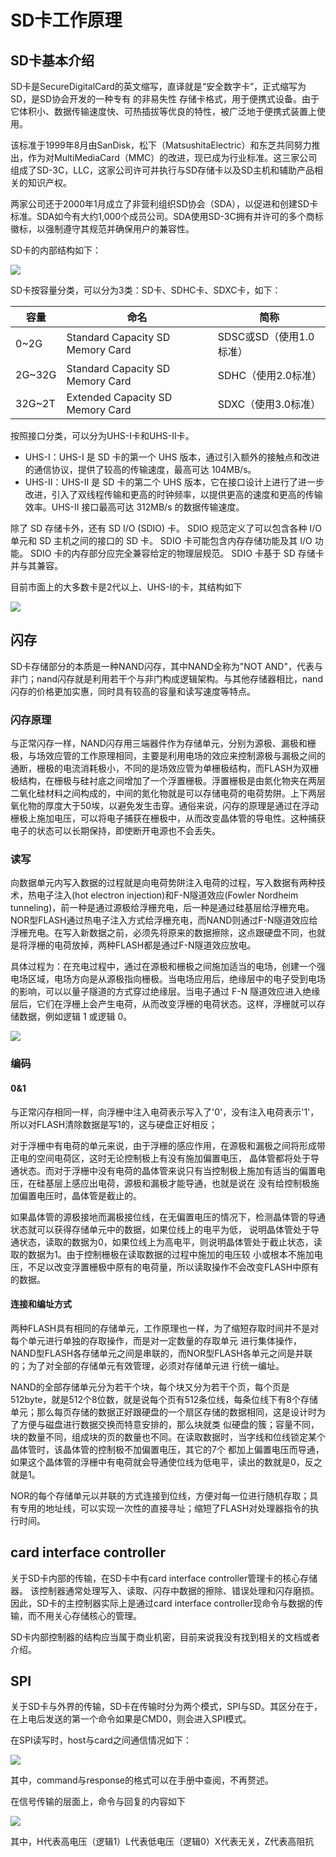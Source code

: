 # SD卡工作原理

## SD卡基本介绍

SD卡是SecureDigitalCard的英文缩写，直译就是“安全数字卡”，正式缩写为SD，是SD协会开发的一种专有 的非易失性 存储卡格式，用于便携式设备。由于它体积小、数据传输速度快、可热插拔等优良的特性，被广泛地于便携式装置上使用。

该标准于1999年8月由SanDisk，松下（MatsushitaElectric）和东芝共同努力推出，作为对MultiMediaCard（MMC）的改进，现已成为行业标准。这三家公司组成了SD-3C，LLC，这家公司许可并执行与SD存储卡以及SD主机和辅助产品相关的知识产权。

两家公司还于2000年1月成立了非营利组织SD协会（SDA），以促进和创建SD卡标准。SDA如今有大约1,000个成员公司。SDA使用SD-3C拥有并许可的多个商标徽标，以强制遵守其规范并确保用户的兼容性。

SD卡的内部结构如下：

![](img/sdcard_internals.png)

SD卡按容量分类，可以分为3类：SD卡、SDHC卡、SDXC卡，如下：

| 容量   | 命名                             | 简称                    |
| ------ | -------------------------------- | ----------------------- |
| 0~2G   | Standard Capacity SD Memory Card | SDSC或SD（使用1.0标准） |
| 2G~32G | Standard Capacity SD Memory Card | SDHC（使用2.0标准）     |
| 32G~2T | Extended Capacity SD Memory Card | SDXC（使用3.0标准）     |

按照接口分类，可以分为UHS-I卡和UHS-II卡。

- UHS-I：UHS-I 是 SD 卡的第一个 UHS 版本，通过引入额外的接触点和改进的通信协议，提供了较高的传输速度，最高可达 104MB/s。
- UHS-II：UHS-II 是 SD 卡的第二个 UHS 版本，它在接口设计上进行了进一步改进，引入了双线程传输和更高的时钟频率，以提供更高的速度和更高的传输效率。UHS-II 接口最高可达 312MB/s 的数据传输速度。

除了 SD 存储卡外，还有 SD I/O (SDIO) 卡。 SDIO 规范定义了可以包含各种 I/O 单元和 SD 主机之间的接口的 SD 卡。 SDIO 卡可能包含内存存储功能及其 I/O 功能。 SDIO 卡的内存部分应完全兼容给定的物理层规范。 SDIO 卡基于 SD 存储卡并与其兼容。

目前市面上的大多数卡是2代以上、UHS-I的卡，其结构如下

![](img/sdcard_diagram.png)

## 闪存

SD卡存储部分的本质是一种NAND闪存，其中NAND全称为"NOT AND"，代表与非门；nand闪存就是利用若干个与非门构成逻辑架构。与其他存储器相比，nand闪存的价格更加实惠，同时具有较高的容量和读写速度等特点。

### 闪存原理

与正常闪存一样，NAND闪存用三端器件作为存储单元，分别为源极、漏极和栅极，与场效应管的工作原理相同，主要是利用电场的效应来控制源极与漏极之间的通断，栅极的电流消耗极小，不同的是场效应管为单栅极结构，而FLASH为双栅极结构，在栅极与硅衬底之间增加了一个浮置栅极。浮置栅极是由氮化物夹在两层二氧化硅材料之间构成的，中间的氮化物就是可以存储电荷的电荷势阱。上下两层氧化物的厚度大于50埃，以避免发生击穿。通俗来说，闪存的原理是通过在浮动栅极上施加电压，可以将电子捕获在栅极中，从而改变晶体管的导电性。这种捕获电子的状态可以长期保持，即使断开电源也不会丢失。

### 读写

向数据单元内写入数据的过程就是向电荷势阱注入电荷的过程，写入数据有两种技术，热电子注入(hot electron injection)和F-N隧道效应(Fowler Nordheim tunneling)，前一种是通过源极给浮栅充电，后一种是通过硅基层给浮栅充电。NOR型FLASH通过热电子注入方式给浮栅充电，而NAND则通过F-N隧道效应给浮栅充电。在写入新数据之前，必须先将原来的数据擦除，这点跟硬盘不同，也就是将浮栅的电荷放掉，两种FLASH都是通过F-N隧道效应放电。

具体过程为：在充电过程中，通过在源极和栅极之间施加适当的电场，创建一个强电场区域，电场方向是从源极指向栅极。当电场应用后，绝缘层中的电子受到电场的影响，可以以量子隧道的方式穿过绝缘层。当电子通过 F-N 隧道效应进入绝缘层后，它们在浮栅上会产生电荷，从而改变浮栅的电荷状态。这样，浮栅就可以存储数据，例如逻辑 1 或逻辑 0。

![](img/flash_rw.png)

### 编码

#### 0&1

与正常闪存相同一样，向浮栅中注入电荷表示写入了'0'，没有注入电荷表示'1'，所以对FLASH清除数据是写1的，这与硬盘正好相反；

对于浮栅中有电荷的单元来说，由于浮栅的感应作用，在源极和漏极之间将形成带正电的空间电荷区，这时无论控制极上有没有施加偏置电压， 晶体管都将处于导通状态。而对于浮栅中没有电荷的晶体管来说只有当控制极上施加有适当的偏置电压，在硅基层上感应出电荷，源极和漏极才能导通，也就是说在 没有给控制极施加偏置电压时，晶体管是截止的。

如果晶体管的源极接地而漏极接位线，在无偏置电压的情况下，检测晶体管的导通状态就可以获得存储单元中的数据，如果位线上的电平为低， 说明晶体管处于导通状态，读取的数据为0，如果位线上为高电平，则说明晶体管处于截止状态，读取的数据为1。由于控制栅极在读取数据的过程中施加的电压较 小或根本不施加电压，不足以改变浮置栅极中原有的电荷量，所以读取操作不会改变FLASH中原有的数据。

#### 连接和编址方式

两种FLASH具有相同的存储单元，工作原理也一样，为了缩短存取时间并不是对每个单元进行单独的存取操作，而是对一定数量的存取单元 进行集体操作，NAND型FLASH各存储单元之间是串联的，而NOR型FLASH各单元之间是并联的；为了对全部的存储单元有效管理，必须对存储单元进 行统一编址。

NAND的全部存储单元分为若干个块，每个块又分为若干个页，每个页是512byte，就是512个8位数，就是说每个页有512条位线，每条位线下有8个存储单元；那么每页存储的数据正好跟硬盘的一个扇区存储的数据相同，这是设计时为了方便与磁盘进行数据交换而特意安排的，那么块就类 似硬盘的簇；容量不同，块的数量不同，组成块的页的数量也不同。在读取数据时，当字线和位线锁定某个晶体管时，该晶体管的控制极不加偏置电压，其它的7个 都加上偏置电压而导通，如果这个晶体管的浮栅中有电荷就会导通使位线为低电平，读出的数就是0，反之就是1。

NOR的每个存储单元以并联的方式连接到位线，方便对每一位进行随机存取；具有专用的地址线，可以实现一次性的直接寻址；缩短了FLASH对处理器指令的执行时间。

## card interface controller

关于SD卡内部的传输，在SD卡中有card interface controller管理卡的核心存储器。 该控制器通常处理写入、读取、闪存中数据的擦除、错误处理和闪存磨损。 因此，SD卡的主控制器实际上是通过card interface controller现命令与数据的传输，而不用关心存储核心的管理。

SD卡内部控制器的结构应当属于商业机密，目前来说我没有找到相关的文档或者介绍。

## SPI

关于SD卡与外界的传输，SD卡在传输时分为两个模式，SPI与SD。其区分在于，在上电后发送的第一个命令如果是CMD0，则会进入SPI模式。

在SPI读写时，host与card之间通信情况如下：

![](img/SPI_rw.png)

其中，command与response的格式可以在手册中查阅，不再赘述。

在信号传输的层面上，命令与回复的内容如下

![](img/SPI_signal.png)

其中，H代表高电压（逻辑1）L代表低电压（逻辑0）X代表无关，Z代表高阻抗